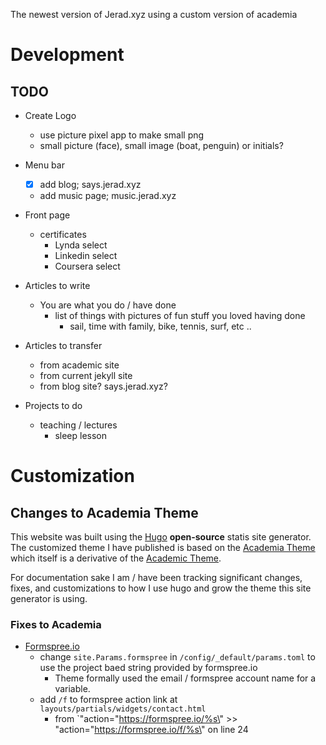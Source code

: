 The newest version of Jerad.xyz using a custom version of academia

# Development  

## TODO  
- Create Logo
    - use picture pixel app to make small png
    - small picture (face), small image (boat, penguin) or initials?

- Menu bar
    - [x] add blog; says.jerad.xyz
    - add music page; music.jerad.xyz

- Front page
    - certificates
        - Lynda select
        - Linkedin select
        - Coursera select

- Articles to write
    - You are what you do / have done
        - list of things with pictures of fun stuff you loved having done
            - sail, time with family, bike, tennis, surf, etc ..

- Articles to transfer
    - from academic site
    - from current jekyll site
    - from blog site? says.jerad.xyz?

- Projects to do 
    - teaching / lectures
        - sleep lesson

# Customization  

## Changes to Academia Theme

This website was built using the [Hugo](https://gohugo.io) **open-source** statis site generator. The customized theme I have published is based on the [Academia Theme](https://themes.gohugo.io/academia-hugo/) which itself is a derivative of the [Academic Theme](https://themes.gohugo.io/academic/).  

For documentation sake I am / have been tracking significant changes, fixes, and customizations to how I use hugo and grow the theme this site generator is using.  

### Fixes to Academia  

- [Formspree.io](https://formspree.io)
    - change `site.Params.formspree` in `/config/_default/params.toml` to use the project baed string provided by formspree.io
        - Theme formally used the email / formspree account name for a variable.
    - add `/f` to formspree action link at `layouts/partials/widgets/contact.html`
        - from `"action=\"https://formspree.io/%s\" >> "action=\"https://formspree.io/f/%s\" on line 24